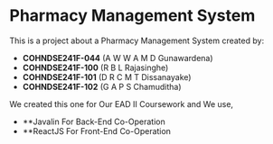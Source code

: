 # Pharmacy Management System

This is a project about a Pharmacy Management System created by:

* **COHNDSE241F-044** (A W W A M D Gunawardena)
* **COHNDSE241F-100** (R B L Rajasinghe)
* **COHNDSE241F-101** (D R C M T Dissanayake)
* **COHNDSE241F-102** (G A P S Chamuditha)

We created this one for Our EAD II Coursework and We use,

* **Javalin For Back-End Co-Operation
* **ReactJS For Front-End Co-Operation
